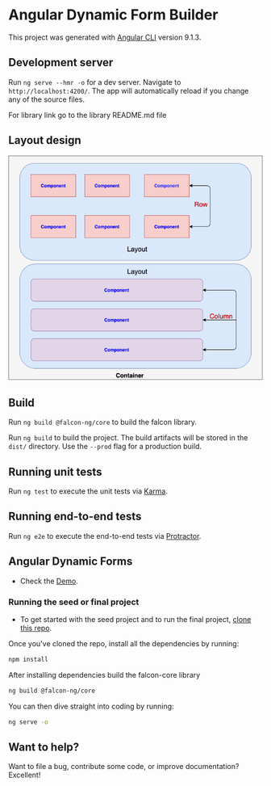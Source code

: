 # Angular Dynamic Form Builder

This project was generated with [Angular CLI](https://github.com/angular/angular-cli) version 9.1.3.

## Development server

Run `ng serve --hmr -o` for a dev server. Navigate to `http://localhost:4200/`. The app will automatically reload if you change any of the source files.

For library link go to the library README.md file

## Layout design

![alt text](src/assets/layout.png)

## Build 
Run `ng build @falcon-ng/core` to build the falcon library.

Run `ng build` to build the project. The build artifacts will be stored in the `dist/` directory. Use the `--prod` flag for a production build.

## Running unit tests

Run `ng test` to execute the unit tests via [Karma](https://karma-runner.github.io).

## Running end-to-end tests

Run `ng e2e` to execute the end-to-end tests via [Protractor](http://www.protractortest.org/).

## Angular Dynamic Forms

* Check the [Demo](https://anandjaisy.github.io/Angular-Dynamic-Form-Builder/). 

### Running the seed or final project

* To get started with the seed project and to run the final project, [clone this repo](https://github.com/anandjaisy/Angular-Dynamic-Form-Builder.git).

Once you've cloned the repo, install all the dependencies by running:

```bash
npm install
```
After installing dependencies build the falcon-core library
```bash
ng build @falcon-ng/core
```
You can then dive straight into coding by running:

```bash
ng serve -o
```


## Want to help?

Want to file a bug, contribute some code, or improve documentation? Excellent!

